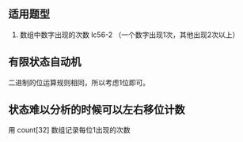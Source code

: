 ## 适用题型
1. 数组中数字出现的次数 lc56-2 （一个数字出现1次，其他出现2次以上）
   
## 有限状态自动机
二进制的位运算规则相同，所以考虑1位即可。

## 状态难以分析的时候可以左右移位计数
用 count[32] 数组记录每位1出现的次数